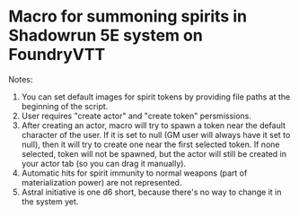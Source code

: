 # Macro for summoning spirits in Shadowrun 5E system on FoundryVTT
Notes:
1. You can set default images for spirit tokens by providing file paths at the beginning of the script.
2. User requires "create actor" and "create token" persmissions.
3. After creating an actor, macro will try to spawn a token near the default character of the user. If it is set to null (GM user will always have it set to null), then it will try to create one near the first selected token. If none selected, token will not be spawned, but the actor will still be created in your actor tab (so you can drag it manually).
4. Automatic hits for spirit immunity to normal weapons (part of materialization power) are not represented.
5. Astral initiative is one d6 short, because there's no way to change it in the system yet.
